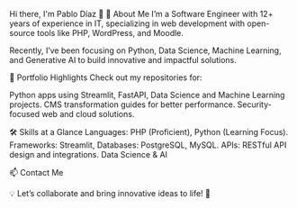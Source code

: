 Hi there, I'm Pablo Díaz 👋
🚀 About Me
I’m a Software Engineer with 12+ years of experience in IT, specializing in web development with open-source tools like PHP, WordPress, and Moodle.

Recently, I’ve been focusing on Python, Data Science, Machine Learning, and Generative AI to build innovative and impactful solutions.

🎥 Portfolio Highlights
Check out my repositories for:

Python apps using Streamlit, FastAPI,
Data Science and Machine Learning projects.
CMS transformation guides for better performance.
Security-focused web and cloud solutions.

🛠 Skills at a Glance
Languages: PHP (Proficient), Python (Learning Focus).
Frameworks: Streamlit, 
Databases: PostgreSQL, MySQL.
APIs: RESTful API design and integrations.
Data Science & AI

📫 Contact Me

💡 Let’s collaborate and bring innovative ideas to life! 🚀
